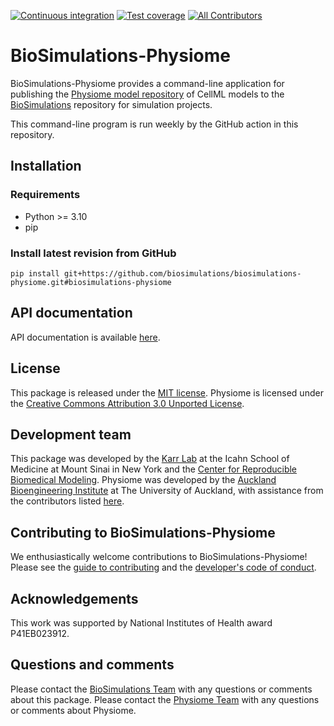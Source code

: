 [![Continuous integration](https://github.com/biosimulations/biosimulations-physiome/actions/workflows/ci.yml/badge.svg)](https://github.com/biosimulations/biosimulations-physiome/actions/workflows/ci.yml)
[![Test coverage](https://codecov.io/gh/biosimulations/biosimulations-physiome/branch/dev/graph/badge.svg)](https://codecov.io/gh/biosimulations/biosimulations-physiome)
[![All Contributors](https://img.shields.io/github/all-contributors/biosimulations/biosimulations-physiome/HEAD)](#contributors-)

# BioSimulations-Physiome
BioSimulations-Physiome provides a command-line application for publishing the [Physiome model repository](https://models.physiomeproject.org/) of CellML models to the [BioSimulations](https://biosimulations.org) repository for simulation projects.

This command-line program is run weekly by the GitHub action in this repository.

## Installation

### Requirements
* Python >= 3.10
* pip


### Install latest revision from GitHub
```
pip install git+https://github.com/biosimulations/biosimulations-physiome.git#biosimulations-physiome
```

## API documentation
API documentation is available [here](https://docs.biosimulations.org/repositories/physiome).

## License
This package is released under the [MIT license](LICENSE). Physiome is licensed under the [Creative Commons Attribution 3.0 Unported License](http://creativecommons.org/licenses/by/3.0/).

## Development team
This package was developed by the [Karr Lab](https://www.karrlab.org) at the Icahn School of Medicine at Mount Sinai in New York and the [Center for Reproducible Biomedical Modeling](http://reproduciblebiomodels.org). Physiome was developed by the [Auckland Bioengineering Institute](https://www.auckland.ac.nz/en/abi.html) at The University of Auckland, with assistance from the contributors listed [here](CONTRIBUTORS.md).

## Contributing to BioSimulations-Physiome
We enthusiastically welcome contributions to BioSimulations-Physiome! Please see the [guide to contributing](https://docs.biosimulations.org/developers/) and the [developer's code of conduct](https://docs.biosimulations.org/developers/conduct/).

## Acknowledgements
This work was supported by National Institutes of Health award P41EB023912.

## Questions and comments
Please contact the [BioSimulations Team](mailto:info@biosimulations.org) with any questions or comments about this package. Please contact the [Physiome Team](https://github.com/PMR2/models.physiomeproject.org/issues) with any questions or comments about Physiome.

